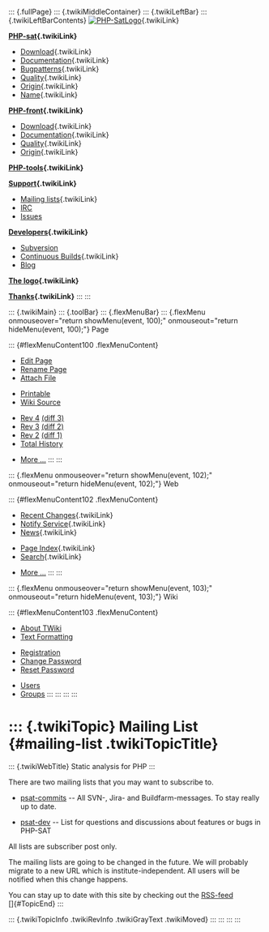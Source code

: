 ::: {.fullPage}
::: {.twikiMiddleContainer}
::: {.twikiLeftBar}
::: {.twikiLeftBarContents}
[![PHP-SatLogo](../pub/PHP/PhpSatLogo/PHP-SAT-LOGO-100px.jpg)](WebHome){.twikiLink}

**[PHP-sat](PhpSat){.twikiLink}**

-   [Download](PhpSatReleases){.twikiLink}
-   [Documentation](PhpSatDocumentation){.twikiLink}
-   [Bugpatterns](PhpSatBugPatterns){.twikiLink}
-   [Quality](PhpSatQuality){.twikiLink}
-   [Origin](PhpSatOrigin){.twikiLink}
-   [Name](PhpSatName){.twikiLink}

**[PHP-front](PhpFront){.twikiLink}**

-   [Download](PhpFrontReleases){.twikiLink}
-   [Documentation](PhpFrontDocumentation){.twikiLink}
-   [Quality](PhpFrontQuality){.twikiLink}
-   [Origin](PhpFrontOrigin){.twikiLink}

**[PHP-tools](PhpTools){.twikiLink}**

**[Support](PhpSupport){.twikiLink}**

-   [Mailing lists](MailingList){.twikiLink}
-   [IRC](irc://irc.freenode.net/#stratego)
-   [Issues](http://bugs.strategoxt.org/browse/PSAT)

**[Developers](PhpSatDevelopers){.twikiLink}**

-   [Subversion](https://svn.strategoxt.org/repos/psat/)
-   [Continuous Builds](ContinuousBuilds){.twikiLink}
-   [Blog](http://ericbouwers.blogspot.com/)

**[The logo](PhpSatLogo){.twikiLink}**

**[Thanks](ThankYou){.twikiLink}**
:::
:::

::: {.twikiMain}
::: {.toolBar}
::: {.flexMenuBar}
::: {.flexMenu onmouseover="return showMenu(event, 100);" onmouseout="return hideMenu(event, 100);"}
Page

::: {#flexMenuContent100 .flexMenuContent}
-   [Edit
    Page](http://www.program-transformation.org/edit/PHP/MailingList?t=1536825871)
-   [Rename
    Page](http://www.program-transformation.org/rename/PHP/MailingList)
-   [Attach
    File](http://www.program-transformation.org/attach/PHP/MailingList)

<!-- -->

-   [Printable](http://www.program-transformation.org/view/PHP/MailingList?skin=print.pattern)
-   [Wiki
    Source](http://www.program-transformation.org/view/PHP/MailingList?skin=text&raw=on&contenttype=text/plain)

<!-- -->

-   [Rev
    4](http://www.program-transformation.org/view/PHP/MailingList?rev=1.4)
    [(diff 3)](http://www.program-transformation.org/rdiff/PHP/MailingList?rev1=1.4&rev2=1.3)
-   [Rev
    3](http://www.program-transformation.org/view/PHP/MailingList?rev=1.3)
    [(diff 2)](http://www.program-transformation.org/rdiff/PHP/MailingList?rev1=1.3&rev2=1.2)
-   [Rev
    2](http://www.program-transformation.org/view/PHP/MailingList?rev=1.2)
    [(diff 1)](http://www.program-transformation.org/rdiff/PHP/MailingList?rev1=1.2&rev2=1.1)
-   [Total
    History](http://www.program-transformation.org/rdiff/PHP/MailingList)

<!-- -->

-   [More
    \...](http://www.program-transformation.org/oops/PHP/MailingList?template=oopsmore&param1=1.4&param2=1.4)
:::
:::

::: {.flexMenu onmouseover="return showMenu(event, 102);" onmouseout="return hideMenu(event, 102);"}
Web

::: {#flexMenuContent102 .flexMenuContent}
-   [Recent Changes](WebChanges){.twikiLink}
-   [Notify Service](WebNotify){.twikiLink}
-   [News](WebNews){.twikiLink}

<!-- -->

-   [Page Index](WebIndex){.twikiLink}
-   [Search](WebSearch){.twikiLink}

<!-- -->

-   [More
    \...](http://www.program-transformation.org/oops/PHP/MailingList?template=oopsmore&param1=1.4&param2=1.4)
:::
:::

::: {.flexMenu onmouseover="return showMenu(event, 103);" onmouseout="return hideMenu(event, 103);"}
Wiki

::: {#flexMenuContent103 .flexMenuContent}
-   [About
    TWiki](http://www.program-transformation.org/view/TWiki/WebHome)
-   [Text
    Formatting](http://www.program-transformation.org/view/TWiki/TextFormattingRules)

<!-- -->

-   [Registration](http://www.program-transformation.org/view/TWiki/TWikiRegistration)
-   [Change
    Password](http://www.program-transformation.org/view/TWiki/ChangePassword)
-   [Reset
    Password](http://www.program-transformation.org/view/TWiki/ResetPassword)

<!-- -->

-   [Users](http://www.program-transformation.org/view/Main/TWikiUsers)
-   [Groups](http://www.program-transformation.org/view/Main/TWikiGroups)
:::
:::
:::
:::

::: {.twikiTopic}
Mailing List {#mailing-list .twikiTopicTitle}
============

::: {.twikiWebTitle}
Static analysis for PHP
:::

There are two mailing lists that you may want to subscribe to.

-   [psat-commits](http://mail.cs.uu.nl/mailman/listinfo/psat-commits)
    \-- All SVN-, Jira- and Buildfarm-messages. To stay really up to
    date.

<!-- -->

-   [psat-dev](http://mail.cs.uu.nl/mailman/listinfo/psat-dev) \-- List
    for questions and discussions about features or bugs in PHP-SAT

All lists are subscriber post only.

The mailing lists are going to be changed in the future. We will
probably migrate to a new URL which is institute-independent. All users
will be notified when this change happens.

You can stay up to date with this site by checking out the
[RSS-feed](WebRss@skin=rss)\
[]{#TopicEnd}
:::

::: {.twikiTopicInfo .twikiRevInfo .twikiGrayText .twikiMoved}
:::
:::
:::
:::

